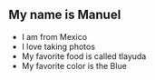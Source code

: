 ## My name is Manuel

* I am from Mexico
* I love taking photos
* My favorite food is called tlayuda 
* My favorite color is the Blue
